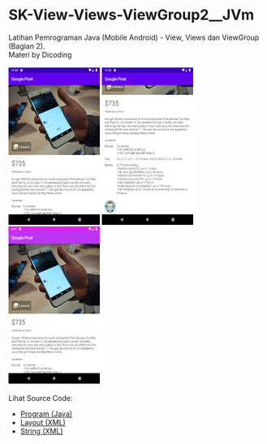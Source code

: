 # SK-View-Views-ViewGroup2__JVm
Latihan Pemrograman Java (Mobile Android) - View, Views dan ViewGroup (Bagian 2).<br>
Materi by Dicoding<br><br>
<img src="https://github.com/RizkyKhapidsyah/SK-View-Views-ViewGroup2__JVm/blob/master/app/result/Screenshot_1646545364.png" height=310px width=180px>
<img src="https://github.com/RizkyKhapidsyah/SK-View-Views-ViewGroup2__JVm/blob/master/app/result/Screenshot_1646545373.png" height=310px width=180px>
<img src="https://github.com/RizkyKhapidsyah/SK-View-Views-ViewGroup2__JVm/blob/master/app/result/Screenshot_20220307_204755.png" height=310px width=180px><br><br>
Lihat Source Code:<br>
- <a href="https://github.com/RizkyKhapidsyah/SK-View-Views-ViewGroup2__JVm/blob/master/app/src/main/java/com/rk/sk_view_views_viewgroup2__jvm/MainActivity.java">Program (Java)</a><br>
- <a href="https://github.com/RizkyKhapidsyah/SK-View-Views-ViewGroup2__JVm/blob/master/app/src/main/res/layout/activity_main.xml">Layout (XML)</a><br>
- <a href="https://github.com/RizkyKhapidsyah/SK-View-Views-ViewGroup2__JVm/blob/master/app/src/main/res/values/strings.xml">String (XML)</a>
